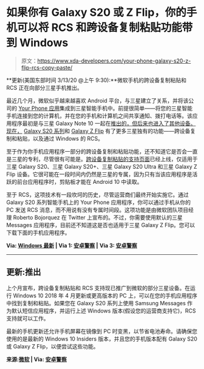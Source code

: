 # 如果你有 Galaxy S20 或 Z Flip，你的手机可以将 RCS 和跨设备复制粘贴功能带到 Windows

> 原文：<https://www.xda-developers.com/your-phone-galaxy-s20-z-flip-rcs-copy-paste/>

**更新(美国东部时间 3/13/20 @上午 9:30):**微软手机的跨设备复制粘贴和 RCS 正在向部分三星手机推出。

最近几个月，微软似乎越来越喜欢 Android 平台，与三星建立了关系，并将该公司的 [Your Phone 应用](https://www.xda-developers.com/galaxy-note-10-link-to-windows-older-samsung-phones/)集成到三星智能手机中。前提很简单——将您的三星智能手机连接到您的计算机，并在您的手机和计算机之间共享通知、拨打电话等。该应用程序最初是与三星 Galaxy Note 10 一起在[推出的，但后来也进入了其他设备。现在，](https://www.xda-developers.com/microsoft-your-phone-app-enables-notification-syncing-screen-mirroring/) [Galaxy S20 系列](https://www.xda-developers.com/samsung-galaxy-s20-specs-features-pricing-availability/)和 [Galaxy Z Flip](https://www.xda-developers.com/samsung-galaxy-z-flip-launch-specs-features-pricing-availability/) 有了更多三星独有的功能——跨设备复制和粘贴，以及通过 Windows 的 RCS。

至于作为你手机应用程序一部分的跨设备复制和粘贴功能，还不知道它是否会一直是三星的专利，尽管很有可能是。[跨设备复制粘贴的支持页面](https://support.microsoft.com/en-us/help/4539429/content-transfer-for-select-samsung-devices)已经上线，仅适用于三星 Galaxy S20、三星 Galaxy S20+、三星 Galaxy S20 Ultra 和三星 Galaxy Z Flip 设备。它很可能在一段时间内仍然是三星的专属，因为只有当该应用程序是活跃的前台应用程序时，剪贴板才能在 Android 10 中读取。

至于 RCS，这项技术有一段坎坷的历史，尽管运营商们最终开始实施它。通过 Galaxy S20 系列智能手机上的 Your Phone 应用程序，你可以通过手机从你的 PC 发送 RCS 消息，而不用说有没有专属时间段。这项功能是由微软团队项目经理 Roberto Bojorquez 在 Twitter 上宣布的。不过，你需要使用默认的三星 Messages 应用程序，目前还不知道这是否也适用于三星 Galaxy Z Flip。您可以下载下面的手机应用程序。

**Via: [Windows 最新](https://www.windowslatest.com/2020/02/15/windows-10-is-getting-new-android-content-transfer-feature/) | Via 1: [安卓警察](https://www.androidpolice.com/2020/02/18/microsoft-your-phone-cross-device-copy-paste/) |** **Via 3: [安卓警察](https://www.androidpolice.com/2020/02/17/microsoft-yourphone-will-bring-rcs-to-windows-provided-you-have-a-galaxy-s20/)**

* * *

## 更新:推出

上个月宣布，跨设备复制粘贴和 RCS 支持现已推广到微软的部分三星设备。在运行 Windows 10 2018 年 4 月更新或更高版本的 PC 上，可以在您的手机应用程序中找到复制和粘贴。如果您在 Galaxy S20 系列上使用 Samsung Messages 作为默认短信应用程序，并运行上述 Windows 版本(假设您的运营商支持它)，RCS 支持就可以工作。

最新的手机更新还允许手机屏幕在镜像到 PC 时变黑，以节省电池寿命。请确保您使用的是最新的 Windows 10 Insiders 版本，并且您的手机版本配有 Galaxy S20 或 Galaxy Z Flip，以便尝试这些功能。

**来源:[微软](https://blogs.windows.com/windowsexperience/2020/03/12/announcing-windows-10-insider-preview-build-19582/) | Via: [安卓警察](https://www.androidpolice.com/2020/03/13/microsoft-your-phone-cross-platform-copy-paste-rcs-samsung/)**